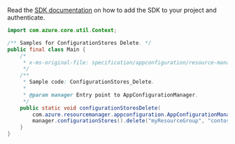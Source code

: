 Read the [SDK documentation](https://github.com/Azure/azure-sdk-for-java/blob/azure-resourcemanager-appconfiguration_1.0.0-beta.4/sdk/appconfiguration/azure-resourcemanager-appconfiguration/README.md) on how to add the SDK to your project and authenticate.

```java
import com.azure.core.util.Context;

/** Samples for ConfigurationStores Delete. */
public final class Main {
    /*
     * x-ms-original-file: specification/appconfiguration/resource-manager/Microsoft.AppConfiguration/preview/2021-10-01-preview/examples/ConfigurationStoresDelete.json
     */
    /**
     * Sample code: ConfigurationStores_Delete.
     *
     * @param manager Entry point to AppConfigurationManager.
     */
    public static void configurationStoresDelete(
        com.azure.resourcemanager.appconfiguration.AppConfigurationManager manager) {
        manager.configurationStores().delete("myResourceGroup", "contoso", Context.NONE);
    }
}
```
